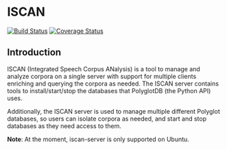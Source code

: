 # ISCAN

[![Build Status](https://travis-ci.org/MontrealCorpusTools/iscan-server.svg?branch=master)](https://travis-ci.org/MontrealCorpusTools/iscan-server)
[![Coverage Status](https://coveralls.io/repos/github/MontrealCorpusTools/iscan-server/badge.svg?branch=master)](https://coveralls.io/github/MontrealCorpusTools/iscan-server?branch=master)

## Introduction

ISCAN (Integrated Speech Corpus ANalysis) is a tool to manage and analyze corpora on a single server with support for multiple clients enriching and querying the corpora as needed.  The ISCAN server contains tools to install/start/stop the databases that PolyglotDB (the Python API) uses.

Additionally, the ISCAN server is used to manage multiple different Polyglot databases, so users can isolate corpora as needed, and start and stop databases as they need access to them.

**Note**: At the moment, iscan-server is only supported on Ubuntu.

